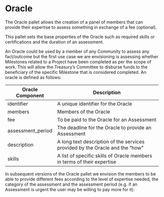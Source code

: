 # Oracle

The Oracle pallet allows the creation of a panel of members that can provide their expertise to assess something in exchange of a fee (optional).

This pallet sets the base properties of the Oracle such as required skills or certifications and the duration of an assessment.

An Oracle could be used by a member of any Community to assess any fact/outcome but the first use case we are envisioning is assessing whether Milestones related to a Project have been completed as per the scope of work. This will allow the Treasury’s Committee to disburse funds to the beneficiary of the specific Milestone that is considered completed. An oracle is defined as follows:

| Oracle Component   | Description                                                                  |
| ------------------ | ---------------------------------------------------------------------------- |
| identifier         | A unique identifier for the Oracle                                           |
| members            | Members of the Oracle                                                        |
| fee                | To be paid to the Oracle for an Assessment                                   |
| assessment\_period | The deadline for the Oracle to provide an Assessment                         |
| description        | A long text description of the services provided by the Oracle and the “how” |
| skills             | A list of specific skills of Oracle members in terms of their expertise      |

In subsequent versions of the Oracle pallet we envision the members to be able to provide different fees according to the level of expertise needed, the category of the assessment and the assessment period (e.g. if an Assessment is urgent the user may be willing to pay more for it).

<figure><img src="https://lh5.googleusercontent.com/UDP-J3rXhDG6cy9RPO939gGmuNnyqyW2O68XN4bj4qYkyM4Z8lrmZlfjdDnsi0fWrhX1swwQ49zvINypRpb21Par9cSZ2wk4Nnq_Qd3U4gBGCskw-bMTEZLN_nWJ7ISCGY_kFwauaWNo4_kHMbJSencMzeZgeAhhTIDGRcQi2oYOVcNF3oYXdURFvidrZQ" alt=""><figcaption></figcaption></figure>
